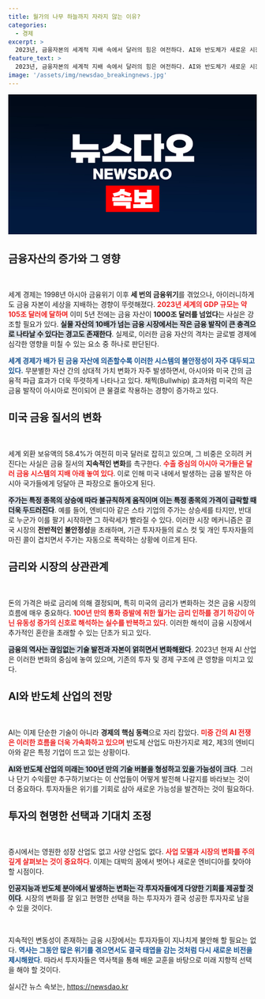 ```yaml
---
title: 월가의 나무 하늘까지 자라지 않는 이유?
categories:
  - 경제
excerpt: >
  2023년, 금융자본의 세계적 지배 속에서 달러의 힘은 여전하다. AI와 반도체가 새로운 시장의 중심이 되며, 투자자들은 기대치를 낮추고 새로운 기회를 찾아야 할 때다!
feature_text: >
  2023년, 금융자본의 세계적 지배 속에서 달러의 힘은 여전하다. AI와 반도체가 새로운 시장의 중심이 되며, 투자자들은 기대치를 낮추고 새로운 기회를 찾아야 할 때다!
image: '/assets/img/newsdao_breakingnews.jpg'
---
```


<p><img src="/assets/img/newsdao_breakingnews.jpg" alt="bookingtag 속보" /></p>

<h2 data-ke-size="size26">금융자산의 증가와 그 영향</h2>

<p data-ke-size="size16">&nbsp;</p>

<p>세계 경제는 1998년 아시아 금융위기 이후 <strong>세 번의 금융위기</strong>를 겪었으나, 아이러니하게도 금융 자본이 세상을 지배하는 경향이 뚜렷해졌다. <b><span style="color: #ee2323;">2023년 세계의 GDP 규모는 약 105조 달러에 달하며</span></b> 이미 5년 전에는 금융 자산이 <strong>1000조 달러를 넘었다</strong>는 사실은 강조할 필요가 있다. <b><span style="background-color: #21538527;">실물 자산의 10배가 넘는 금융 시장에서는 작은 금융 발작이 큰 충격으로 나타날 수 있다는 경고도 존재한다</span></b>. 실제로, 이러한 금융 자산의 격차는 글로벌 경제에 심각한 영향을 미칠 수 있는 요소 중 하나로 판단된다. </p>

<p><b><span style="color: #1a5490;">세계 경제가 배가 된 금융 자산에 의존할수록 이러한 시스템의 불안정성이 자주 대두되고 있다.</span></b> 무분별한 자산 간의 상대적 가치 변화가 자주 발생하면서, 아시아와 미국 간의 금융적 파급 효과가 더욱 뚜렷하게 나타나고 있다. 채찍(Bullwhip) 효과처럼 미국의 작은 금융 발작이 아시아로 전이되어 큰 물결로 작용하는 경향이 증가하고 있다.</p>

<h2 data-ke-size="size26">미국 금융 질서의 변화</h2>

<p data-ke-size="size16">&nbsp;</p>

<p>세계 외환 보유액의 58.4%가 여전히 미국 달러로 잡히고 있으며, 그 비중은 오히려 커진다는 사실은 금융 질서의 <strong>지속적인 변화</strong>를 촉구한다. <b><span style="color: #ee2323;">수출 중심의 아시아 국가들은 달러 금융 시스템의 지배 아래 놓여 있다</span></b>. 이로 인해 미국 내에서 발생하는 금융 발작은 아시아 국가들에게 덩달아 큰 파장으로 돌아오게 된다.</p>

<p><b><span style="background-color: #21538527;">주가는 특정 종목의 상승에 따라 불규칙하게 움직이며 이는 특정 종목의 가격이 급락할 때 더욱 두드러진다</span></b>. 예를 들어, 엔비디아 같은 스타 기업의 주가는 상승세를 타지만, 반대로 누군가 이를 팔기 시작하면 그 하락세가 빨라질 수 있다. 이러한 시장 메커니즘은 결국 시장의 <strong>전반적인 불안정성</strong>을 초래하며, 기관 투자자들의 로스 컷 및 개인 투자자들의 마진 콜이 겹치면서 주가는 자동으로 폭락하는 상황에 이르게 된다.</p>

<h2 data-ke-size="size26">금리와 시장의 상관관계</h2>

<p data-ke-size="size16">&nbsp;</p>

<p>돈의 가격은 바로 금리에 의해 결정되며, 특히 미국의 금리가 변화하는 것은 금융 시장의 흐름에 매우 중요하다. <b><span style="color: #ee2323;">100년 만의 통화 증발에 취한 월가는 금리 인하를 경기 하강이 아닌 유동성 증가의 신호로 해석하는 실수를 반복하고 있다</span></b>. 이러한 해석이 금융 시장에서 추가적인 혼란을 초래할 수 있는 단초가 되고 있다.</p>

<p><b><span style="background-color: #21538527;">금융의 역사는 끊임없는 기술 발전과 자본이 얽히면서 변화해왔다</span></b>. 2023년 현재 AI 산업은 이러한 변화의 중심에 놓여 있으며, 기존의 투자 및 경제 구조에 큰 영향을 미치고 있다. </p>

<h2 data-ke-size="size26">AI와 반도체 산업의 전망</h2>

<p data-ke-size="size16">&nbsp;</p>

<p>AI는 이제 단순한 기술이 아니라 <strong>경제의 핵심 동력</strong>으로 자리 잡았다. <b><span style="color: #ee2323;">미중 간의 AI 전쟁은 이러한 흐름을 더욱 가속화하고 있으며</span></b> 반도체 산업도 마찬가지로 제2, 제3의 엔비디아와 같은 특정 기업이 뜨고 있는 상황이다. </p>

<p><b><span style="background-color: #21538527;">AI와 반도체 산업의 미래는 100년 만의 기술 버블을 형성하고 있을 가능성이 크다</span></b>. 그러나 단기 수익률만 추구하기보다는 이 산업들이 어떻게 발전해 나갈지를 바라보는 것이 더 중요하다. 투자자들은 위기를 기회로 삼아 새로운 가능성을 발견하는 것이 필요하다.</p>

<h2 data-ke-size="size26">투자의 현명한 선택과 기대치 조정</h2>

<p data-ke-size="size16">&nbsp;</p>

<p>증시에서는 영원한 성장 산업도 없고 사양 산업도 없다. <b><span style="color: #ee2323;">사업 모델과 시장의 변화를 주의 깊게 살펴보는 것이 중요하다</span></b>. 이제는 대박의 꿈에서 벗어나 새로운 엔비디아를 찾아야 할 시점이다. </p>

<p><b><span style="background-color: #21538527;">인공지능과 반도체 분야에서 발생하는 변화는 각 투자자들에게 다양한 기회를 제공할 것이다</span></b>. 시장의 변화를 잘 읽고 현명한 선택을 하는 투자자가 결국 성공한 투자자로 남을 수 있을 것이다. </p>

<p data-ke-size="size16">&nbsp;</p>

<p>지속적인 변동성이 존재하는 금융 시장에서는 투자자들이 지나치게 불안해 할 필요는 없다. <b><span style="color: #1a5490;">역사는 그동안 많은 위기를 겪으면서도 결국 태엽을 감는 것처럼 다시 새로운 비전을 제시해왔다</span></b>. 따라서 투자자들은 역사책을 통해 배운 교훈을 바탕으로 미래 지향적 선택을 해야 할 것이다.</p>
실시간 뉴스 속보는, <a href="https://newsdao.kr" rel="dofollow">https://newsdao.kr</a>


